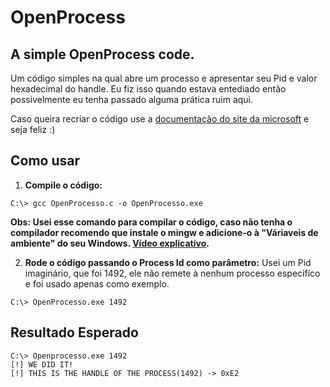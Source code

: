 # OpenProcess

## A simple OpenProcess code.
Um código simples na qual abre um processo e apresentar seu Pid e valor hexadecimal do handle.
Eu fiz isso quando estava entediado então possivelmente eu tenha passado alguma prática ruim aqui.

Caso queira recriar o código use a [documentação do site da microsoft](https://learn.microsoft.com/en-us/windows/win32/api/) e seja feliz :)

## Como usar
1. **Compile o código:**
```
C:\> gcc OpenProcesso.c -o OpenProcesso.exe
```
**Obs: Usei esse comando para compilar o código, caso não tenha o compilador recomendo que instale o mingw e adicione-o à "Váriaveis  de ambiente" do seu Windows. [Vídeo explicativo](https://www.youtube.com/watch?v=BKsdbwGEsDM).**

2. **Rode o código passando o Process Id como parâmetro:**
Usei um Pid imaginário, que foi 1492, ele não remete à nenhum processo especifíco e foi usado apenas como exemplo.
```
C:\> OpenProcesso.exe 1492
```

## Resultado Esperado
```
C:\> Openprocesso.exe 1492
[!] WE DID IT!
[!] THIS IS THE HANDLE OF THE PROCESS(1492) -> 0xE2

```
